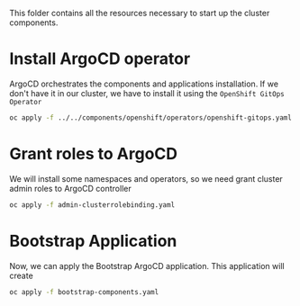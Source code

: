This folder contains all the resources necessary to start up the cluster components. 

# Install ArgoCD operator

ArgoCD orchestrates the components and applications installation. If we don't have it in our cluster, we have to install it using the ```OpenShift GitOps Operator```

```bash
oc apply -f ../../components/openshift/operators/openshift-gitops.yaml
```

# Grant roles to ArgoCD

We will install some namespaces and operators, so we need grant cluster admin roles to ArgoCD controller

```bash
oc apply -f admin-clusterrolebinding.yaml
```

# Bootstrap Application

Now, we can apply the Bootstrap ArgoCD application. This application will create 

```bash
oc apply -f bootstrap-components.yaml
```